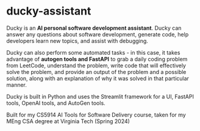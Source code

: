 # ducky-assistant

Ducky is an **AI personal software development assistant**.
Ducky can answer any questions about software development, generate code, help developers learn new topics, and assist with debugging. 

Ducky can also perform some automated tasks - in this case, it takes advantage of **autogen tools and FastAPI** to grab a daily coding problem from LeetCode,
understand the problem, write code that will effectively solve the problem, and provide an output of the problem and a possible solution, along with an
explanation of why it was solved in that particular manner. 

Ducky is built in Python and uses the Streamlit framework for a UI, FastAPI tools, OpenAI tools, and AutoGen tools. 

Built for my CS5914 AI Tools for Software Delivery course, taken for my MEng CSA degree at Virginia Tech (Spring 2024)
